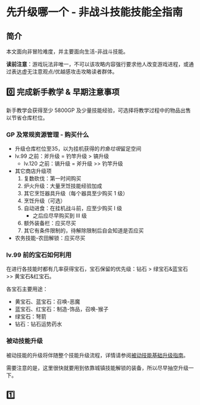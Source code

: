 # 先升级哪一个 - 非战斗技能技能全指南
## 简介
本文面向非冒险难度，并主要面向生活-非战斗技能。

**读前注意**：游戏玩法非唯一，不可以该攻略内容强行要求他人改变游戏进程，或通过表达虚无注意观点/优越感攻击攻略读者群体。

## :zero: 完成新手教学 & 早期注意事项
新手教学会获得至少 5800GP 及少量技能经验，可选择将教学过程中的物品出售以节省仓库栏位。

### GP 及常规资源管理 - 购买什么
* 升级仓库栏位至35，以为挂机获得的*钓鱼垃圾*留足空间
* lv.99 之前：斧升级 = 钓竿升级 > 镐升级
    + lv.120 之前：镐升级 = 斧升级 >> 钓竿升级
* 其它商店升级项
    1. 复数砍伐：第一时间购买
    2. 炉火升级：大量烹饪技能经验加成
    3. 其它烹饪器具升级（每个器具至少购买 1 级）
    4. 烹饪升级（可选）
    5. 自动进食：在挂机战斗前，应至少购买 I 级
        + 之后应尽早购买到 III 级
    6. 额外装备栏：应买尽买
    7. 其它有条件限制的，待解除限制后自会知道是否应买
* 农务技能-农田解锁：应买尽买

### lv.99 前的宝石如何利用
在进行各技能时都有几率获得宝石，宝石保留的优先级：钻石 > 绿宝石&蓝宝石 >> 黄宝石&红宝石。

各宝石主要用途：
* 黄宝石、蓝宝石：召唤-恶魔
* 蓝宝石、红宝石：制造-饰品，召唤-猴子
* 绿宝石：弩箭
* 钻石：钻石运势药水

### 被动技能升级
被动技能的升级将伴随整个技能升级流程，详情请参阅[被动技能基础升级指南](/Articles/Non-Combat/被动技能基础升级指南.md)。

需要注意的是，这里很快就要用到依靠城镇技能解锁的装备，所以尽早抽空升级一下。

## :one: 

